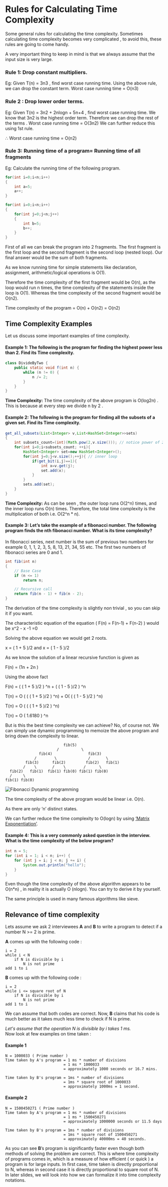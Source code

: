 # Rules for Calculating Time Complexity

Some general rules for calculating the time complexity. Sometimes calculating time complexity becomes very complicated ,
to avoid this, these rules are going to come handy.

A very important thing to keep in mind is that we always assume that the input size is very large.

### Rule 1: Drop constant multipliers.

Eg: Given T(n) = 3n3 , find worst case running time. Using the above rule, we can drop the constant term.
Worst case running time = O(n3)

### Rule 2 : Drop lower order terms.

Eg: Given T(n) = 3n2 + 2nlogn + 5n+4 , find worst case running time.
We know that 3n2 is the highest order term. Therefore we can drop the rest of the terms .
Worst case running time = O(3n2)
We can further reduce this using 1st rule.

∴ Worst case running time = O(n2)

### Rule 3: Running time of a program= Running time of all fragments

Eg: Calculate the running time of the following program.

```java
for(int i=0;i<n;i++)
{
    int a=5;
    a++;
}

for(int i=0;i<n;i++)
{
    for(int j=0;j<n;j++)
    {
        int b=5;
        b++;
    }
}
```

First of all we can break the program into 2 fragments. The first fragment is the first loop and the second fragment is
the second loop (nested loop). Our final answer would be the sum of both fragments.

As we know running time for simple statements like declaration, assignment, arithmetic/logical operations is O(1).

Therefore the time complexity of the first fragment would be O(n), as the loop would run n times, the time complexity of
the statements inside the loop is O(1).
Whereas the time complexity of the second fragment would be O(n2).

Time complexity of the program = O(n) + O(n2) = O(n2)

## Time Complexity Examples

Let us discuss some important examples of time complexity.

#### Example 1: The following is the program for finding the highest power less than 2. Find its Time complexity.

```java
class DivideByTwo {
    public static void f(int n) {
        while (n != 0) {
            n /= 2;
        }
    }
} 
```

**Time Complexity:** The time complexity of the above program is O(log2n) . This is because at every step we divide n by
2 .

#### Example 2: The following is the program for finding all the subsets of a given set. Find its Time complexity.

```java
get_all_subsets(List<Integer> v,List<HashSet<Integer>>sets)
{
    int subsets_count=(int)(Math.pow(2,v.size())); // notice power of 2 here
    for(int i=0;i<subsets_count; ++i){
        HashSet<Integer> set=new HashSet<Integer>();
        for(int j=0;j<v.size();++j){ // inner loop
            if(get_bit(i,j)==1){
                int x=v.get(j);
                set.add(x);
            }
        }
        sets.add(set);
    }
}
```

**Time Complexity:** As can be seen , the outer loop runs O(2^n) times, and the inner loop runs O(n) times.
Therefore, the total time complexity is the multiplication of both i.e. O(2^n * n).

#### Example 3: Let’s take the example of a fibonacci number. The following program finds the nth fibonacci number. What is its time complexity?

In fibonacci series, next number is the sum of previous two numbers for example 0, 1, 1, 2, 3, 5, 8, 13, 21, 34, 55 etc. The first two numbers of fibonacci series are 0 and 1.

```java
int fib(int n)
{
    // Base Case
    if (n <= 1)
        return n;

    // Recursive call
    return fib(n - 1) + fib(n - 2);
}
```

The derivation of the time complexity is slightly non trivial , so you can skip it if you want.

The characteristic equation of the equation ( F(n) = F(n-1) + F(n-2) ) would be x^2 - x -1 =0

Solving the above equation we would get 2 roots.

x = ( 1 + 5 )/2 and x = ( 1 - 5 )/2

As we know the solution of a linear recursive function is given as

F(n) = (1n + 2n )

Using the above fact

F(n) = ( ( 1 + 5 )/2 ) ^n + ( ( 1 - 5 )/2 ) ^n

T(n) = O ( ( ( 1 + 5 )/2 ) ^n) + O( ( ( 1 - 5 )/2 ) ^n)

T(n) = O ( ( ( 1 + 5 )/2 ) ^n)

T(n) = O ( 1.6180 ) ^n

But is this the best time complexity we can achieve? No, of course not. We can simply use dynamic programming to memoize the above program and bring down the complexity to linear.


```text
                          fib(5)   
                       /          \
               fib(4)                fib(3)   
             /        \              /       \ 
         fib(3)      fib(2)         fib(2)   fib(1)
        /    \       /    \        /      \
  fib(2)   fib(1)  fib(1) fib(0) fib(1) fib(0)
  /     \
fib(1) fib(0)
```

![Fibonacci Dynamic programming](../Assets/nthfibonacciseriesdynamicprogramming.png)

The time complexity of the above program would be linear i.e. O(n).

As there are only ‘n’ distinct states.

We can further reduce the time complexity to O(logn) by using [‘Matrix Exponentiation’](../src/main/java/io/github/drmanan/learn/fibonacci/FibonacciMatrixExponentiation.java).

#### Example 4: This is a very commonly asked question in the interview. What is the time complexity of the below program?

```java
int n = 5;
for (int i = 1; i < n; i++) {
    for (int j = i; j < n; j += i) {
        System.out.println("hello");
    }
}
```

Even though the time complexity of the above algorithm appears to be O(n*n) , in reality it is actually O (nlogn). You can try to derive it by yourself.

The same principle is used in many famous algorithms like sieve. 

## Relevance of time complexity

Lets assume we ask 2 interviewees **A** and **B** to write a program to detect if a number N >= 2 is prime.

**A** comes up with the following code :

```text 
i = 2
while i < N
    if N is divisible by i
        N is not prime
add 1 to i
```

**B** comes up with the following code :

```text
i = 2
while i <= square root of N
    if N is divisible by i
        N is not prime
add 1 to i
```

We can assume that both codes are correct.
Now, **B** claims that his code is much better as it takes much less time to check if N is prime.

*Let's assume that the operation N is divisible by i takes 1 ms.*<br/>
Now look at few examples on time taken :

#### Example 1
```text
N = 1000033 ( Prime number ) 
Time taken by A's program = 1 ms * number of divisions
                          = 1 ms * 1000033
                          = approximately 1000 seconds or 16.7 mins. 

Time taken by B's program = 1ms * number of divisions 
                          = 1ms * square root of 1000033
                          = approximately 1000ms = 1 second. 
```

#### Example 2
```text
N = 1500450271 ( Prime number ) 
Time taken by A's program = 1 ms * number of divisions
                          = 1 ms * 1500450271
                          = approximately 1000000 seconds or 11.5 days 

Time taken by B's program = 1ms * number of divisions 
                          = 1ms * square root of 1500450271
                          = approximately 40000ms = 40 seconds.
```

As you can see **B**’s program is significantly faster even though both methods of solving the problem are correct.
This is where time complexity of programs comes in, which is a measure of how efficient ( or quick ) a program is for large inputs.
In first case, time taken is directly proportional to N, whereas in second case it is directly proportional to square root of N. In later slides, we will look into how we can formalize it into time complexity notations.